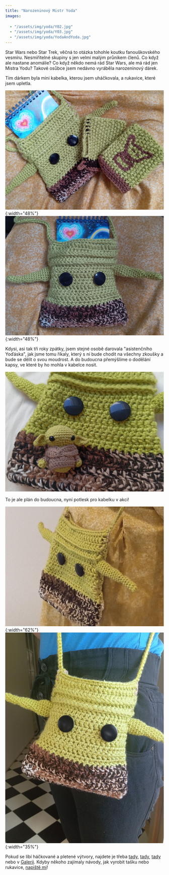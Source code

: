 ```yaml
---
title: "Narozeninový Mistr Yoda"
images:

  - "/assets/img/yoda/Y02.jpg"
  - "/assets/img/yoda/Y03.jpg"
  - "/assets/img/yoda/YodaAndYoda.jpg"
---
```


<!--begin_excerpt-->
Star Wars nebo Star Trek, věčná to otázka tohohle koutku fanouškovského vesmíru.
Nesmiřitelné skupiny s jen velmi malým průnikem členů.
Co když ale nastane anomálie? Co když někdo nemá rád Star Wars, ale má rád jen Mistra Yodu?
Takové osůbce jsem nedávno vyráběla narozeninový dárek.
<!--end_excerpt-->

Tím dárkem byla mini kabelka, kterou jsem uháčkovala, a rukavice, které jsem upletla.

![Yoda02](/assets/img/yoda/Y02.jpg){:width="48%"} ![Yoda03](/assets/img/yoda/Y03.jpg){:width="48%"}

Kdysi, asi tak tři roky zpátky, jsem stejné osobě darovala "asistenčního Yoďáska", jak jsme tomu říkaly,
který s ní bude chodit na všechny zkoušky a bude se dělit o svou moudrost.
A do budoucna přemýšlíme o dodělání kapsy, ve které by ho mohla v kabelce nosit.

![Y&Y](/assets/img/yoda/YodaAndYoda.jpg)

To je ale plán do budoucna, nyní potlesk pro kabelku v akci!

![YodaF01](/assets/img/yoda/YodaF03.jpg){:width="62%"} ![YodaF02](/assets/img/yoda/YodaF.jpg){:width="35%"}


Pokud se líbí háčkované a pletené výtvory, najdete je třeba [tady](https://matcha1309.github.io/Kvety/),
[tady](https://matcha1309.github.io/Copak-je-to-za-zvire/),
[tady](https://matcha1309.github.io/Cepice/) nebo v [Galerii](https://matcha1309.github.io/galerie/).
Kdyby někoho zajímaly návody, jak vyrobit tašku nebo rukavice, [napiště mi](mailto:matcha1309@hotmail.com)!

